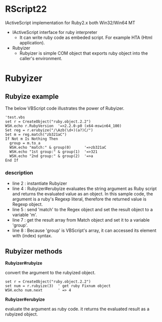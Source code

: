 RScript22
=========

IActiveScript implementation for Ruby2.x both Win32/Win64 MT

* IActiveScript interface for ruby interpreter
  * It can write ruby code as embeded script. For example HTA (Html application).
* Rubyizer
  * Rubyizer is simple COM object that exports ruby object into the caller's environment.

# Rubyizer
## Rubyize example

The below VBScript code illustrates the power of Rubyizer.

```
'test.vbs
set r = CreateObject("ruby.object.2.2")
WSH.echo r.RubyVersion  '=>2.2.0-p0 (x64-mswin64_100)
Set reg = r.erubyize("/\Azb(\d+)(a?)C/")
Set m = reg.match("zb321aC")
If Not m Is Nothing Then
  group = m.to_a
  WSH.echo "match:" & group(0)      '=>zb321aC
  WSH.echo "1st group:" & group(1)  '=>321
  WSH.echo "2nd group:" & group(2)  '=>a
End If
```

### description

* line 2 : instantiate Rubyizer
* line 4 : Rubyizer#erubyize evaluates the string argument as Ruby script and returns the evaluated value as an object.
         In this sample code, the argument is a ruby's Regexp literal, therefore the returned value is Regexp object.
* line 5 : send 'match' to the Regex object and set the result object to a variable 'm'.
* line 7 : get the result array from Match object and set it to a variable 'group'.
* line 8 : Because 'group' is VBScript's array, it can accessed its element with (index) syntax.

## Rubyizer methods

**Rubyizer#rubyize**

convert the argument to the rubyized object.

```
set r = CreateObject("ruby.object.2.2")
set num = r.rubyize(3)  ' get ruby Fixnum object
WSH.echo num.next       ' => 4 
```

**Rubyizer#erubyize**

evaluate the argument as ruby code. it returns the evaluated result as a rubyized object.

